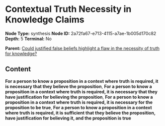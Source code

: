 # Contextual Truth Necessity in Knowledge Claims

**Node Type:** synthesis
**Node ID:** 2a72fa67-e713-4115-a7ae-1b005d170c82
**Depth:** 5
**Terminal:** No

**Parent:** [Could justified false beliefs highlight a flaw in the necessity of truth for knowledge?](could-justified-false-beliefs-highlight-a-flaw-in-the-necessity-of-truth-for-knowledge-antithesis-c5ef612d-3e88-4c19-8604-332c16411fb5.md)

## Content

**For a person to know a proposition in a context where truth is required, it is necessary that they believe the proposition**, **For a person to know a proposition in a context where truth is required, it is necessary that they have justification for believing the proposition**, **For a person to know a proposition in a context where truth is required, it is necessary for the proposition to be true**, **For a person to know a proposition in a context where truth is required, it is sufficient that they believe the proposition, have justification for believing it, and the proposition is true**
